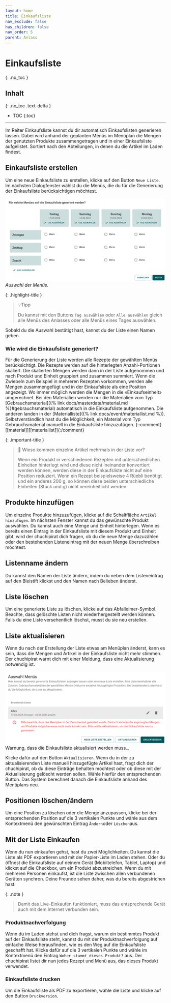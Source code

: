 ```yaml
---
layout: home
title: Einkaufsliste
nav_exclude: false
has_children: false
nav_order: 5
parent: Anlass
---
```

# Einkaufsliste
{: .no_toc }
## Inhalt
{: .no_toc .text-delta }

- TOC
{:toc}

---
Im Reiter Einkaufsliste kannst du dir automatisch Einkaufslisten generieren lassen. Dabei wird anhand der geplanten Menüs im Menüplan die Mengen der genutzten Produkte zusammengetragen und in einer Einkaufsliste aufgelistet. Sortiert nach den Abteilungen, in denen du die Artikel im Laden findest.

## Einkaufsliste erstellen
Um eine neue Einkaufsliste zu erstellen, klicke auf den Button `Neue Liste`. Im nächsten Dialogfenster wählst du die Menüs, die du für die Generierung der Einkaufsliste berücksichtigen möchtest.

![Menüauswahl für die Erstellung einer Einkaufsliste](https://github.com/chuchipirat/chuchipirat.github.io/blob/main/docs/event/_images/shoppingList_choose_menue.png?raw=true)
_Auswahl der Menüs._

{: .highlight-title }
> 💡Tipp
> 
> Du kannst mit den Buttons `Tag auswählen` oder `Alle auswählen` gleich alle Menüs des Anlasses oder alle Menüs eines Tages auswählen. 

Sobald du die Auswahl bestätigt hast, kannst du der Liste einen Namen geben.

### Wie wird die Einkaufsliste generiert?
Für die Generierung der Liste werden alle Rezepte der gewählten Menüs berücksichtigt. Die Rezepte werden auf die hinterlegten Anzahl-Portionen skaliert. Die skalierten Mengen werden dann in der Liste aufgenommen und nach Produkt und Einheit gruppiert und zusammen summiert. Wenn die Zwiebeln zum Beispiel in mehreren Rezepten vorkommen, werden alle Mengen zusammengefügt und in der Einkaufsliste als eine Position angezeigt. Wo immer möglich werden die Mengen in die «Einkaufseinheit» umgerechnet.
Bei den Materialien werden nur die Materialien vom Typ [Gebrauchsmaterial]({% link docs/masterdata/material.md %}#gebrauchsmaterial) automatisch in die Einkaufsliste aufgenommen. Die anderen landen in der [Materialliste]({% link docs/event/materiallist.md %}). Selbstverständlich hast du die Möglichkeit, ein Material vom Typ Gebrauchsmaterial manuell in die Einkaufsliste hinzuzufügen.
  {::comment}[[material]][[materiallist]]{:/comment}

{: .important-title } 
> 🧐 Wieso kommen einzelne Artikel mehrmals in der Liste vor? 
> 
> Wenn ein Produkt in verschiedenen Rezepten mit unterschiedlichen Einheiten hinterlegt wird und diese nicht ineinander konvertiert werden können, werden diese in der Einkaufsliste nicht auf eine Position reduziert. Wenn ein Rezept beispielsweise 4 Rüebli benötigt und ein anderes 200 g, so können diese beiden unterschiedliche Einheiten (Stück und g) nicht vereinheitlicht werden.

## Produkte hinzufügen
Um einzelne Produkte hinzuzufügen, klicke auf die Schaltfläche `Artikel hinzufügen`. Im nächsten Fenster kannst du das gewünschte Produkt auswählen. Du kannst auch eine Menge und Einheit hinterlegen. Wenn es bereits einen Eintrag in der Einkaufsliste mit diesem Produkt und Einheit gibt, wird der chuchipirat dich fragen, ob du die neue Menge dazuzählen oder den bestehenden Listeneintrag mit der neuen Menge überschreiben möchtest.

## Listenname ändern
Du kannst den Namen der Liste ändern, indem du neben dem Listeneintrag auf den Bleistift klickst und den Namen nach Belieben änderst.
## Liste löschen
Um eine generierte Liste zu löschen, klicke auf das Abfalleimer-Symbol. Beachte, dass gelöschte Listen nicht wiederhergestellt werden können. Falls du eine Liste versehentlich löschst, musst du sie neu erstellen.

## Liste aktualisieren
Wenn du nach der Erstellung der Liste etwas am Menüplan änderst, kann es sein, dass die Mengen und Artikel in der Einkaufsliste nicht mehr stimmen. Der chuchipirat warnt dich mit einer Meldung, dass eine Aktualisierung notwendig ist.

![Warnung, dass Einkaufsliste aktualisiert werden muss. ](https://github.com/chuchipirat/chuchipirat.github.io/blob/main/docs/event/_images/shoppingList_refresh_needed.png?raw=true)
Warnung, dass die Einkaufsliste aktualisiert werden muss._

Klicke dafür auf den Button `Aktualisieren`. Wenn du in der zu aktualisierenden Liste manuell hinzugefügte Artikel hast, fragt dich der chuchipirat, ob du diese Einträge behalten möchtest oder ob diese mit der Aktualisierung gelöscht werden sollen. Wähle hierfür den entsprechenden Button. Das System berechnet danach die Einkaufsliste anhand des Menüplans neu.
## Positionen löschen/ändern
Um eine Position zu löschen oder die Menge anzupassen, klicke bei der entsprechenden Position auf die 3 vertikalen Punkte und wähle aus dem Kontextmenü den gewünschten Eintrag `Ändern`oder `Löschen`aus.

## Mit der Liste Einkaufen
Wenn du nun einkaufen gehst, hast du zwei Möglichkeiten. Du kannst die Liste als PDF exportieren und mit der Papier-Liste im Laden stehen. Oder du öffnest die Einkaufsliste auf deinem Gerät (Mobiltelefon, Tablet, Laptop) und klickst auf die Checkbox, um ein Produkt abzustreichen. Wenn du mit mehreren Personen einkaufst, ist die Liste zwischen allen verbundenen Geräten synchron. Deine Freunde sehen daher, was du bereits abgestrichen hast.

{: .note }
> Damit das Live-Einkaufen funktioniert, muss das entsprechende Gerät auch mit dem Internet verbunden sein.

### Produktnachverfolgung
Wenn du im Laden stehst und dich fragst, warum ein bestimmtes Produkt auf der Einkaufsliste steht, kannst du mit der Produktnachverfolgung auf einfache Weise herausfinden, wie es den Weg auf die Einkaufsliste geschafft hat. Klicke dafür auf die 3 vertikalen Punkte und wähle im Kontextmenü den Eintrag `Woher stammt dieses Produkt?` aus. Der chuchipirat listet dir nun jedes Rezept und Menü aus, das dieses Produkt verwendet.

### Einkaufsliste drucken
Um die Einkaufsliste als PDF zu exportieren, wähle die Liste und klicke auf den Button `Druckversion`.
